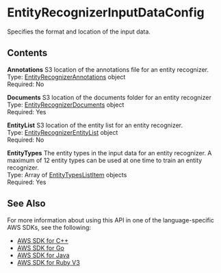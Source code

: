 # EntityRecognizerInputDataConfig<a name="API_EntityRecognizerInputDataConfig"></a>

Specifies the format and location of the input data\.

## Contents<a name="API_EntityRecognizerInputDataConfig_Contents"></a>

 **Annotations**   <a name="comprehend-Type-EntityRecognizerInputDataConfig-Annotations"></a>
S3 location of the annotations file for an entity recognizer\.  
Type: [EntityRecognizerAnnotations](API_EntityRecognizerAnnotations.md) object  
Required: No

 **Documents**   <a name="comprehend-Type-EntityRecognizerInputDataConfig-Documents"></a>
S3 location of the documents folder for an entity recognizer  
Type: [EntityRecognizerDocuments](API_EntityRecognizerDocuments.md) object  
Required: Yes

 **EntityList**   <a name="comprehend-Type-EntityRecognizerInputDataConfig-EntityList"></a>
S3 location of the entity list for an entity recognizer\.  
Type: [EntityRecognizerEntityList](API_EntityRecognizerEntityList.md) object  
Required: No

 **EntityTypes**   <a name="comprehend-Type-EntityRecognizerInputDataConfig-EntityTypes"></a>
The entity types in the input data for an entity recognizer\. A maximum of 12 entity types can be used at one time to train an entity recognizer\.  
Type: Array of [EntityTypesListItem](API_EntityTypesListItem.md) objects  
Required: Yes

## See Also<a name="API_EntityRecognizerInputDataConfig_SeeAlso"></a>

For more information about using this API in one of the language\-specific AWS SDKs, see the following:
+  [AWS SDK for C\+\+](https://docs.aws.amazon.com/goto/SdkForCpp/comprehend-2017-11-27/EntityRecognizerInputDataConfig) 
+  [AWS SDK for Go](https://docs.aws.amazon.com/goto/SdkForGoV1/comprehend-2017-11-27/EntityRecognizerInputDataConfig) 
+  [AWS SDK for Java](https://docs.aws.amazon.com/goto/SdkForJava/comprehend-2017-11-27/EntityRecognizerInputDataConfig) 
+  [AWS SDK for Ruby V3](https://docs.aws.amazon.com/goto/SdkForRubyV3/comprehend-2017-11-27/EntityRecognizerInputDataConfig) 